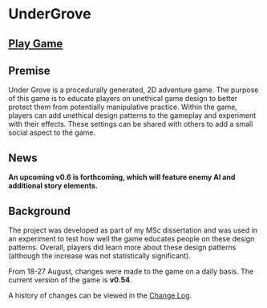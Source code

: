 # UnderGrove

## [Play Game](https://zkturman.github.io/UnderGrove/)

## Premise

Under Grove is a procedurally generated, 2D adventure game. The purpose of this game is to educate players on unethical game design to better protect them from potentially manipulative practice. Within the game, players can add unethical design patterns to the gameplay and experiment with their effects. These settings can be shared with others to add a small social aspect to the game.

## News

**An upcoming v0.6 is forthcoming, which will feature enemy AI and additional story elements.**

## Background

The project was developed as part of my MSc dissertation and was used in an experiment to test how well the game educates people on these design patterns. Overall, players did learn more about these design patterns (although the increase was not statistically significant).

From 18-27 August, changes were made to the game on a daily basis. The current version of the game is __v0.54__.

A history of changes can be viewed in the [Change Log](ChangeLog.md).
